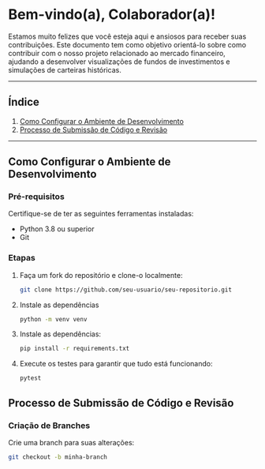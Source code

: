 # Bem-vindo(a), Colaborador(a)!

Estamos muito felizes que você esteja aqui e ansiosos para receber suas contribuições. Este documento tem como objetivo orientá-lo sobre como contribuir com o nosso projeto relacionado ao mercado financeiro, ajudando a desenvolver visualizações de fundos de investimentos e simulações de carteiras históricas.

---

## Índice
1. [Como Configurar o Ambiente de Desenvolvimento](#como-configurar-o-ambiente-de-desenvolvimento)
2. [Processo de Submissão de Código e Revisão](#processo-de-submissão-de-código-e-revisão)

---

## Como Configurar o Ambiente de Desenvolvimento

### Pré-requisitos
Certifique-se de ter as seguintes ferramentas instaladas:
- Python 3.8 ou superior
- Git

### Etapas
1. Faça um fork do repositório e clone-o localmente:
   ```bash
   git clone https://github.com/seu-usuario/seu-repositorio.git

2. Instale as dependências
   ```bash
   python -m venv venv

3. Instale as dependências:
   ```bash
   pip install -r requirements.txt

4. Execute os testes para garantir que tudo está funcionando:
   ```bash
   pytest

## Processo de Submissão de Código e Revisão

### Criação de Branches
Crie uma branch para suas alterações:
```bash
git checkout -b minha-branch

